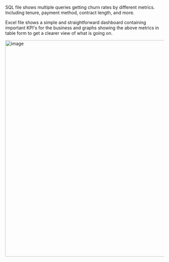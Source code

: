 SQL file shows multiple queries getting churn rates by different metrics. Including tenure, payment method, contract length, and more.


Excel file shows a simple and straightforward dashboard containing important KPI's for the business and graphs showing the above metrics in table form to get a clearer view of what is going on.


<img width="1845" height="686" alt="image" src="https://github.com/user-attachments/assets/4d25635a-ecb3-47f0-97e6-f15360c733b2" />
